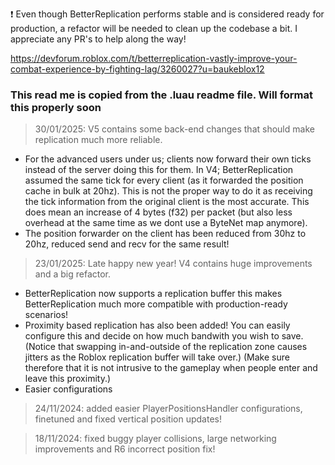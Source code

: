 ❗ Even though BetterReplication performs stable and is considered ready for production, a refactor will be needed to clean up the codebase a bit.
I appreciate any PR's to help along the way!

https://devforum.roblox.com/t/betterreplication-vastly-improve-your-combat-experience-by-fighting-lag/3260027?u=baukeblox12
### This read me is copied from the .luau readme file. Will format this properly soon                                                                                                
> 30/01/2025: V5 contains some back-end changes that should make replication much more reliable.
- For the advanced users under us; clients now forward their own ticks instead of the server doing this for them. 
In V4; BetterReplication assumed the same tick for every client (as it forwarded the position cache in bulk at 20hz). This
is not the proper way to do it as receiving the tick information from the original client is the most accurate. This does mean an
increase of 4 bytes (f32) per packet (but also less overhead at the same time as we dont use a ByteNet map anymore). 
- The position forwarder on the client has been reduced from 30hz to 20hz, reduced send and recv for the same result!

> 23/01/2025: Late happy new year! V4 contains huge improvements and a big refactor. 
- BetterReplication now supports a replication buffer this makes BetterReplication much more compatible with production-ready scenarios!
- Proximity based replication has also been added! You can easily configure this and decide on how much bandwith you wish to save.
(Notice that swapping in-and-outside of the replication zone causes jitters as the Roblox replication buffer will take over.)
(Make sure therefore that it is not intrusive to the gameplay when people enter and leave this proximity.)
- Easier configurations

> 24/11/2024: added easier PlayerPositionsHandler configurations, finetuned and fixed vertical position updates!

> 18/11/2024: fixed buggy player collisions, large networking improvements and R6 incorrect position fix!
